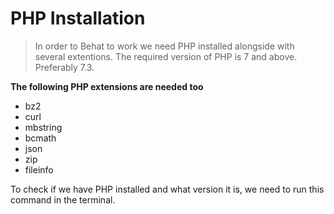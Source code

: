 # PHP Installation
> In order to Behat to work we need PHP installed alongside with several extentions. 
The required version of PHP is 7 and above. Preferably 7.3.

**The following PHP extensions are needed too**

- bz2
- curl
- mbstring
- bcmath
- json
- zip
- fileinfo

To check if we have PHP installed and what version it is, we need to run this command in the terminal.



 

